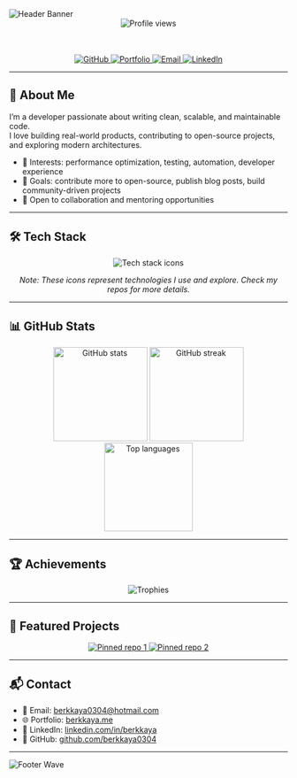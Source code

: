 <!--
Dark-themed GitHub Profile README for @berkkaya0304
-->

<picture>
  <source media="(prefers-color-scheme: dark)" srcset="https://capsule-render.vercel.app/api?type=waving&height=260&color=0:0b1020,100:111827&text=berkkaya0304&fontColor=22d3ee&fontAlignY=40&desc=Welcome%20to%20my%20GitHub%20profile&descAlignY=65&fontSize=46&descSize=18&animation=fadeIn">
  <img alt="Header Banner" src="https://capsule-render.vercel.app/api?type=waving&height=260&color=0:0b1020,100:111827&text=berkkaya0304&fontColor=0b1020&fontAlignY=40&desc=Welcome&descAlignY=65&fontSize=46&descSize=18">
</picture>

<div align="center">

  <!-- Profile Views -->
  <img src="https://komarev.com/ghpvc/?username=berkkaya0304&style=for-the-badge&label=PROFILE+VIEWS&color=0ea5e9" alt="Profile views"/>

  <!-- Quick Links -->
  <br/><br/>
  <a href="https://github.com/berkkaya0304" target="_blank">
    <img src="https://img.shields.io/badge/GitHub-111827?style=for-the-badge&logo=github&logoColor=ffffff" alt="GitHub">
  </a>
  <a href="https://berkkaya.me" target="_blank">
    <img src="https://img.shields.io/badge/Portfolio-0b1020?style=for-the-badge&logo=vercel&logoColor=22d3ee" alt="Portfolio">
  </a>
  <a href="mailto:berkkaya0304@hotmail.com" target="_blank">
    <img src="https://img.shields.io/badge/Email-0f172a?style=for-the-badge&logo=gmail&logoColor=fafafa" alt="Email">
  </a>
  <a href="https://www.linkedin.com/in/berkkaya/" target="_blank">
    <img src="https://img.shields.io/badge/LinkedIn-0b1020?style=for-the-badge&logo=linkedin&logoColor=22d3ee" alt="LinkedIn">
  </a>

</div>

---

## 👋 About Me
I’m a developer passionate about writing clean, scalable, and maintainable code.  
I love building real-world products, contributing to open-source projects, and exploring modern architectures.  

- 🚀 Interests: performance optimization, testing, automation, developer experience  
- 🧭 Goals: contribute more to open-source, publish blog posts, build community-driven projects  
- 🤝 Open to collaboration and mentoring opportunities  

---

## 🛠 Tech Stack
<div align="center">
  <img src="https://skillicons.dev/icons?i=anaconda,androidstudio,angular,arch,azure,c,cs,dart,docker,firebase,figma,flutter,gcp,git,gradle,html,java,js,kafka,kubernetes,linux,materialui,maven,mysql,mongodb,nextjs,nginx,nodejs,notion,npm,postgres,postman,powershell,pycharm,py,rabbitmq,react,rider,spring,tailwind,terraform,threejs,ts,vscode,wordpress&perline=12" alt="Tech stack icons">
</div>

<p align="center">
  <em>Note: These icons represent technologies I use and explore. Check my repos for more details.</em>
</p>

---

## 📊 GitHub Stats
<div align="center">
  <img height="170" src="https://github-readme-stats.vercel.app/api?username=berkkaya0304&show_icons=true&theme=tokyonight&hide_border=true&rank_icon=percentile" alt="GitHub stats">
  <img height="170" src="https://github-readme-streak-stats.herokuapp.com?user=berkkaya0304&theme=tokyonight&hide_border=true" alt="GitHub streak">
  <br/>
  <img height="160" src="https://github-readme-stats.vercel.app/api/top-langs/?username=berkkaya0304&layout=compact&theme=tokyonight&hide_border=true&langs_count=10" alt="Top languages">
</div>

---

## 🏆 Achievements
<div align="center">
  <img src="https://github-profile-trophy.vercel.app/?username=berkkaya0304&theme=darkhub&no-bg=true&no-frame=true&margin-w=5&row=1&column=7" alt="Trophies"/>
</div>

---

## 📌 Featured Projects
<div align="center">
  <a href="https://github.com/berkkaya0304/berk-portfolio">
    <img src="https://github-readme-stats.vercel.app/api/pin/?username=berkkaya0304&repo=berk-portfolio&theme=tokyonight&hide_border=true" alt="Pinned repo 1"/>
  </a>
  <a href="https://github.com/berkkaya0304/Universe_explorer">
    <img src="https://github-readme-stats.vercel.app/api/pin/?username=berkkaya0304&repo=Universe_explorer&theme=tokyonight&hide_border=true" alt="Pinned repo 2"/>
  </a>
</div>

---

## 📬 Contact
- 📧 Email: [berkkaya0304@hotmail.com](mailto:berkkaya0304@hotmail.com)  
- 🌐 Portfolio: [berkkaya.me](https://berkkaya.me)  
- 💼 LinkedIn: [linkedin.com/in/berkkaya](https://www.linkedin.com/in/berkkaya/)  
- 🐙 GitHub: [github.com/berkkaya0304](https://github.com/berkkaya0304)  

---

<picture>
  <source media="(prefers-color-scheme: dark)" srcset="https://capsule-render.vercel.app/api?type=waving&height=140&color=0:111827,100:0b1020&section=footer">
  <img alt="Footer Wave" src="https://capsule-render.vercel.app/api?type=waving&height=140&color=0:111827,100:0b1020&section=footer">
</picture>
